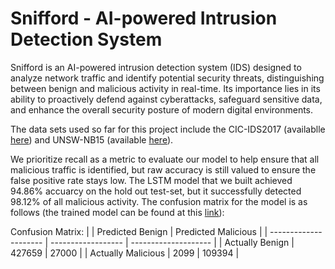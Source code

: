 # Snifford - AI-powered Intrusion Detection System

Snifford is an AI-powered intrusion detection system (IDS) designed to analyze network traffic and identify potential security threats, distinguishing between benign and malicious activity in real-time. Its importance lies in its ability to proactively defend against cyberattacks, safeguard sensitive data, and enhance the overall security posture of modern digital environments.

The data sets used so far for this project include the CIC-IDS2017 (availablle [here](https://www.unb.ca/cic/datasets/ids-2017.html)) and UNSW-NB15 (available [here](https://research.unsw.edu.au/projects/unsw-nb15-dataset)).

We prioritize recall as a metric to evaluate our model to help ensure that all malicious traffic is identified, but raw accuracy is still valued to ensure the false positive rate stays low. The LSTM model that we built achieved 94.86% accuarcy on the hold out test-set, but it successfully detected 98.12% of all malicious activity. The confusion matrix for the model is as follows (the trained model can be found at this [link](https://drive.google.com/file/d/1zBrTbLao3Wu5nbB-B-qFfb-mqsWEhKcg/view?usp=drive_link)):

Confusion Matrix:
|                       | Predicted Benign   | Predicted Malicious  |
| --------------------- | ------------------ | -------------------- |
| Actually Benign       | 427659             | 27000                |
| Actually Malicious    | 2099               | 109394               |
